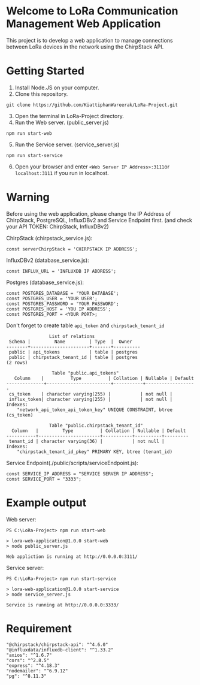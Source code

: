 # Welcome to LoRa Communication Management Web Application
This project is to develop a web application to manage connections between LoRa devices in the network using the ChirpStack API.

# Getting Started
1. Install Node.JS on your computer.
2. Clone this repository.
```
git clone https://github.com/KiattiphanWareerak/LoRa-Project.git
```
3. Open the terminal in LoRa-Project directory.
4. Run the Web server. (public_server.js)
```
npm run start-web
```
5. Run the Service server. (service_server.js)
```
npm run start-service
```
6. Open your browser and enter ```<Web Server IP Address>:3111```or ```localhost:3111``` if you run in localhost.

# Warning
Before using the web application, please change the IP Address of ChirpStack, PostgreSQL, InfluxDBv2 and Service Endpoint first.
(and check your API TOKEN: ChirpStack, InfluxDBv2)

ChirpStack (chirpstack_service.js):
```
const serverChirpStack = 'CHIRPSTACK IP ADDRESS';
```

InfluxDBv2 (database_service.js):
```
const INFLUX_URL = 'INFLUXDB IP ADDRESS';
```

Postgres (database_service.js):
```
const POSTGRES_DATABASE = 'YOUR DATABASE';
const POSTGRES_USER = 'YOUR USER';
const POSTGRES_PASSWORD = 'YOUR PASSWORD';
const POSTGRES_HOST = 'YOU IP ADDRESS';
const POSTGRES_PORT = <YOUR PORT>;
```

Don't forget to create table ```api_token``` and ```chirpstack_tenant_id```
```
                List of relations
 Schema |         Name         | Type  |  Owner
--------+----------------------+-------+----------
 public | api_tokens           | table | postgres
 public | chirpstack_tenant_id | table | postgres
(2 rows)

                 Table "public.api_tokens"
   Column    |          Type          | Collation | Nullable | Default
--------------+------------------------+-----------+-------------------
 cs_token    | character varying(255) |           | not null |
 influx_token| character varying(255) |           | not null | 
Indexes:
    "network_api_token_api_token_key" UNIQUE CONSTRAINT, btree (cs_token)

                Table "public.chirpstack_tenant_id"
  Column   |         Type          | Collation | Nullable | Default
-----------+-----------------------+-----------+----------+---------
 tenant_id | character varying(36) |           | not null |
Indexes:
    "chirpstack_tenant_id_pkey" PRIMARY KEY, btree (tenant_id)
```

Service Endpoint(./public/scripts/serviceEndpoint.js):
```
const SERVICE_IP_ADDRESS = "SERVICE SERVER IP ADDRESS";
const SERVICE_PORT = "3333";
```

# Example output
Web server:
```
PS C:\LoRa-Project> npm run start-web    

> lora-web-application@1.0.0 start-web
> node public_server.js

Web appliction is running at http://0.0.0.0:3111/
```
Service server:
```
PS C:\LoRa-Project> npm run start-service

> lora-web-application@1.0.0 start-service
> node service_server.js

Service is running at http://0.0.0.0:3333/
```

# Requirement
```
"@chirpstack/chirpstack-api": "^4.6.0"
"@influxdata/influxdb-client": "^1.33.2"
"axios": "^1.6.7"
"cors": "^2.8.5"
"express": "^4.18.3"
"nodemailer": "^6.9.12"
"pg": "^8.11.3"
```